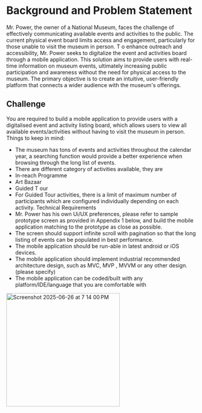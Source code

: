 # Background and Problem Statement
Mr. Power, the owner of a National Museum, faces the challenge of effectively communicating
available events and activities to the public. The current physical event board limits access and
engagement, particularly for those unable to visit the museum in person. T o enhance outreach
and accessibility, Mr. Power seeks to digitalize the event and activities board through a mobile
application. This solution aims to provide users with real-time information on museum events,
ultimately increasing public participation and awareness without the need for physical access to
the museum. The primary objective is to create an intuitive, user-friendly platform that connects
a wider audience with the museum's offerings.

## Challenge
You are required to build a mobile application to provide users with a digitalised event and
activity listing board, which allows users to view all available events/activities without having to
visit the museum in person.
Things to keep in mind:
- The museum has tons of events and activities throughout the calendar year, a searching
function would provide a better experience when browsing through the long list of events.
- There are different category of activities available, they are
- In-reach Programme
- Art Bazaar
- Guided T our
- For Guided Tour activities, there is a limit of maximum number of participants which are
configured individually depending on each activity.
Technical Requirements
- Mr. Power has his own Ui/UX preferences, please refer to sample prototype screen as
provided in Appendix 1 below, and build the mobile application matching to the prototype
as close as possible.
- The screen should support infinite scroll with pagination so that the long listing of events
can be populated in best performance.
- The mobile application should be run-able in latest android or iOS devices.
- The mobile application should implement industrial recommended architecture design,
such as MVC, MVP , MVVM or any other design. (please specify)
- The mobile application can be coded/built with any platform/IDE/language that you are
comfortable with

<img width="300" alt="Screenshot 2025-06-26 at 7 14 00 PM" src="https://github.com/user-attachments/assets/3daaa514-e534-4da1-a4fa-dfd2702bb069" />


